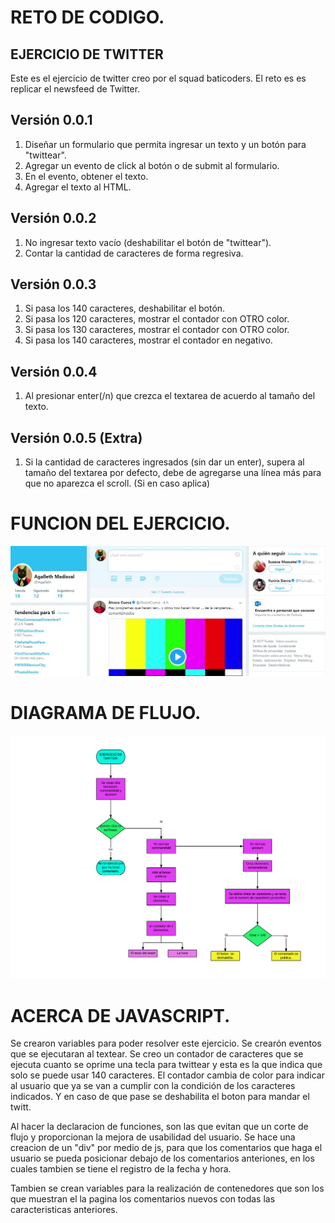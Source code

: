 RETO DE CODIGO.
=============================

EJERCICIO DE TWITTER
-----------------------------

Este es el ejercicio de twitter creo por el squad baticoders.
El reto es es replicar el newsfeed de Twitter.


 Versión 0.0.1
-----------------------
   1. Diseñar un formulario que permita ingresar un texto y un botón para "twittear".
   2. Agregar un evento de click al botón o de submit al formulario.
   3. En el evento, obtener el texto.
   4. Agregar el texto al HTML.


 Versión 0.0.2
-------------------
   1. No ingresar texto vacío (deshabilitar el botón de "twittear").
   2. Contar la cantidad de caracteres de forma regresiva.


 Versión 0.0.3
------------------  
   1. Si pasa los 140 caracteres, deshabilitar el botón.
   2. Si pasa los 120 caracteres, mostrar el contador con OTRO color.
   3. Si pasa los 130 caracteres, mostrar el contador con OTRO color.
   4. Si pasa los 140 caracteres, mostrar el contador en negativo.


 Versión 0.0.4
 --------------
   1. Al presionar enter(/n) que crezca el textarea de acuerdo al tamaño del texto.


 Versión 0.0.5 (Extra)
----------------------------   
   1. Si la cantidad de caracteres ingresados (sin dar un enter), supera al tamaño del textarea por defecto, debe de    agregarse una línea más para que no aparezca el scroll. (Si en caso aplica)


  FUNCION DEL EJERCICIO.
  =============================================

  ![imagen de la pagina realizada en este ejercicio.](assets/images/twitt.jpg)



  DIAGRAMA DE FLUJO.
  =================================================
  ![diagrama de flujo](assets/images/diagrama-de-flujo.png)



  ACERCA DE JAVASCRIPT.
  ========================================

  Se crearon variables para poder resolver este ejercicio.
  Se crearón eventos que se ejecutaran al textear.
  Se creo un contador de caracteres que se ejecuta cuanto se oprime una tecla para twittear y esta es la que indica que solo se puede usar 140 caracteres.
  El contador cambia de color para indicar al usuario que ya se van a cumplir con la condición de los caracteres indicados. Y en caso de que pase se deshabilita el boton para mandar el twitt.

  Al hacer la declaracion de funciones, son las que evitan que un corte de flujo y proporcionan la mejora de usabilidad del usuario.
  Se hace una creacion de un "div" por medio de js, para que los comentarios que haga el usuario se pueda posicionar
  debajo de los comentarios anteriones, en los cuales tambien se tiene el registro de la fecha y hora.

  Tambien se crean variables para la realización de contenedores que son los que muestran el la pagina los comentarios nuevos con todas las caracteristicas anteriores.
